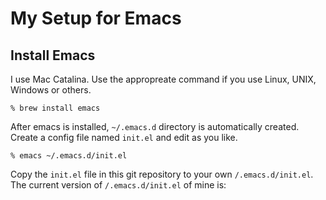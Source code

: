 # My Setup for Emacs

## Install Emacs
I use Mac Catalina. Use the appropreate command if you use Linux, UNIX, Windows or others.

```
% brew install emacs
```

After emacs is installed, `~/.emacs.d` directory is automatically created. Create a config file named `init.el` and edit as you like.

```
% emacs ~/.emacs.d/init.el
```

Copy the `init.el` file in this git repository to your own `/.emacs.d/init.el`. The current version of `/.emacs.d/init.el` of mine is:



